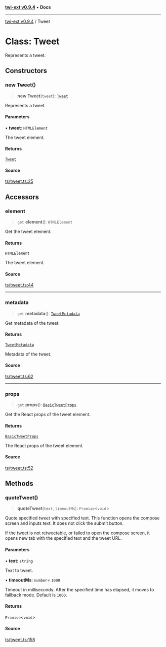 [**twi-ext v0.9.4**](../README.md) • **Docs**

***

[twi-ext v0.9.4](../README.md) / Tweet

# Class: Tweet

Represents a tweet.

## Constructors

### new Tweet()

> **new Tweet**(`tweet`): [`Tweet`](Tweet.md)

Represents a tweet.

#### Parameters

• **tweet**: `HTMLElement`

The tweet element.

#### Returns

[`Tweet`](Tweet.md)

#### Source

[ts/tweet.ts:25](https://github.com/Robot-Inventor/twi-ext/blob/24a2dc4301a8080c72b12d8fafc73f4bb59bebcc/src/ts/tweet.ts#L25)

## Accessors

### element

> `get` **element**(): `HTMLElement`

Get the tweet element.

#### Returns

`HTMLElement`

The tweet element.

#### Source

[ts/tweet.ts:44](https://github.com/Robot-Inventor/twi-ext/blob/24a2dc4301a8080c72b12d8fafc73f4bb59bebcc/src/ts/tweet.ts#L44)

***

### metadata

> `get` **metadata**(): [`TweetMetadata`](../interfaces/TweetMetadata.md)

Get metadata of the tweet.

#### Returns

[`TweetMetadata`](../interfaces/TweetMetadata.md)

Metadata of the tweet.

#### Source

[ts/tweet.ts:62](https://github.com/Robot-Inventor/twi-ext/blob/24a2dc4301a8080c72b12d8fafc73f4bb59bebcc/src/ts/tweet.ts#L62)

***

### props

> `get` **props**(): [`BasicTweetProps`](../interfaces/BasicTweetProps.md)

Get the React props of the tweet element.

#### Returns

[`BasicTweetProps`](../interfaces/BasicTweetProps.md)

The React props of the tweet element.

#### Source

[ts/tweet.ts:52](https://github.com/Robot-Inventor/twi-ext/blob/24a2dc4301a8080c72b12d8fafc73f4bb59bebcc/src/ts/tweet.ts#L52)

## Methods

### quoteTweet()

> **quoteTweet**(`text`, `timeoutMs`): `Promise`\<`void`\>

Quote specified tweet with specified text.
This function opens the compose screen and inputs text.
It does not click the submit button.

If the tweet is not retweetable, or failed to open the compose screen,
it opens new tab with the specified text and the tweet URL.

#### Parameters

• **text**: `string`

Text to tweet.

• **timeoutMs**: `number`= `1000`

Timeout in milliseconds. After the specified time has elapsed, it moves to fallback mode. Default is ``1000``.

#### Returns

`Promise`\<`void`\>

#### Source

[ts/tweet.ts:158](https://github.com/Robot-Inventor/twi-ext/blob/24a2dc4301a8080c72b12d8fafc73f4bb59bebcc/src/ts/tweet.ts#L158)

